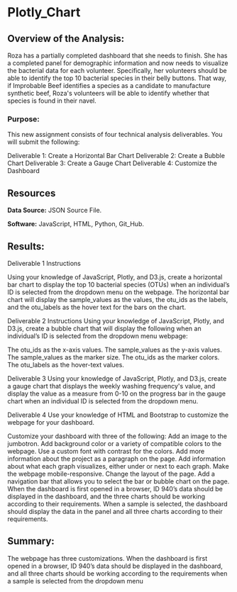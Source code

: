 # Plotly_Chart

## Overview of the Analysis:

Roza has a partially completed dashboard that she needs to finish. 
She has a completed panel for demographic information and now needs to visualize the bacterial data for each volunteer. 
Specifically, her volunteers should be able to identify the top 10 bacterial species in their belly buttons. 
That way, if Improbable Beef identifies a species as a candidate to manufacture synthetic beef, Roza's volunteers will be able to identify whether that species is found in their navel.



### Purpose:

This new assignment consists of four technical analysis deliverables. 
You will submit the following:

Deliverable 1: Create a Horizontal Bar Chart
Deliverable 2: Create a Bubble Chart
Deliverable 3: Create a Gauge Chart
Deliverable 4: Customize the Dashboard



## Resources

**Data Source:** JSON Source File.

**Software:** JavaScript, HTML, Python, Git_Hub.

## Results:

Deliverable 1 Instructions

Using your knowledge of JavaScript, Plotly, and D3.js, create a horizontal bar chart to display the top 10 bacterial species (OTUs) when an individual’s ID is selected from the dropdown menu on the webpage. 
The horizontal bar chart will display the sample_values as the values, the otu_ids as the labels, and the otu_labels as the hover text for the bars on the chart.

Deliverable 2 Instructions
Using your knowledge of JavaScript, Plotly, and D3.js, create a bubble chart that will display the following when an individual’s ID is selected from the dropdown menu webpage:

The otu_ids as the x-axis values.
The sample_values as the y-axis values.
The sample_values as the marker size.
The otu_ids as the marker colors.
The otu_labels as the hover-text values.

Deliverable 3 
Using your knowledge of JavaScript, Plotly, and D3.js, create a gauge chart that displays the weekly washing frequency's value, and display the value as a measure from 0-10 on the progress bar in the gauge chart when an individual ID is selected from the dropdown menu.

Deliverable 4 
Use your knowledge of HTML and Bootstrap to customize the webpage for your dashboard.

Customize your dashboard with three of the following:
Add an image to the jumbotron.
Add background color or a variety of compatible colors to the webpage.
Use a custom font with contrast for the colors.
Add more information about the project as a paragraph on the page.
Add information about what each graph visualizes, either under or next to each graph.
Make the webpage mobile-responsive.
Change the layout of the page.
Add a navigation bar that allows you to select the bar or bubble chart on the page.
When the dashboard is first opened in a browser, ID 940’s data should be displayed in the dashboard, and the three charts should be working according to their requirements.
When a sample is selected, the dashboard should display the data in the panel and all three charts according to their requirements.
	

## Summary:

The webpage has three customizations. 
When the dashboard is first opened in a browser, ID 940’s data should be displayed in the dashboard, and all three charts should be working according to the requirements when a sample is selected from the dropdown menu
